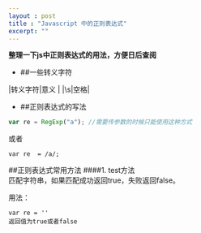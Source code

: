 ```yaml
---
layout : post
title : "Javascript 中的正则表达式"
excerpt: ""
---
```


**整理一下js中正则表达式的用法，方便日后查阅**	
* ##一些转义字符

|转义字符|意义 |
|\s|空格|


* ##正则表达式的写法	
```javascript	
var re = RegExp("a"); //需要传参数的时候只能使用这种方式
```	
或者	
```	
var re  = /a/; 
```	

##正则表达式常用方法	
####1. test方法	
匹配字符串，如果匹配成功返回true，失败返回false。
	
用法： 	
```
var re = ''
返回值为true或者false

